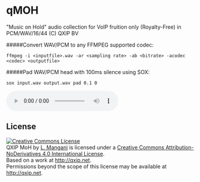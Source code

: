 # qMOH
"Music on Hold" audio collection for VoIP fruition only (Royalty-Free) in PCM/WAV/16/44
(C) QXIP BV



#####Convert WAV/PCM to any FFMPEG supported codec:
```
ffmpeg -i <inputfile>.wav -ar <sampling rate> -ab <bitrate> -acodec <codec> <outputfile>
```

#####Pad WAV/PCM head with 100ms silence using SOX:
```
sox input.wav output.wav pad 0.1 0
```


<audio controls src="https://github.com/QXIP/qMOH/blob/master/atmospheric/qMOH-bet_on_nervous.wav?raw=true"></audio>

## License

<a rel="license" href="http://creativecommons.org/licenses/by-nd/4.0/"><img alt="Creative Commons License" style="border-width:0" src="https://i.creativecommons.org/l/by-nd/4.0/88x31.png" /></a><br /><span xmlns:dct="http://purl.org/dc/terms/" href="http://purl.org/dc/dcmitype/Sound" property="dct:title" rel="dct:type">QXIP MoH</span> by <a xmlns:cc="http://creativecommons.org/ns#" href="http://qxip.net" property="cc:attributionName" rel="cc:attributionURL">L. Mangani</a> is licensed under a <a rel="license" href="http://creativecommons.org/licenses/by-nd/4.0/">Creative Commons Attribution-NoDerivatives 4.0 International License</a>.<br />Based on a work at <a xmlns:dct="http://purl.org/dc/terms/" href="http://qxip.net" rel="dct:source">http://qxip.net</a>.<br />Permissions beyond the scope of this license may be available at <a xmlns:cc="http://creativecommons.org/ns#" href="http://qxip.net" rel="cc:morePermissions">http://qxip.net</a>.
